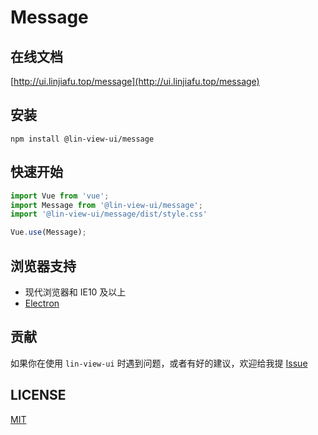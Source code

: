 # Message


## 在线文档

[http://ui.linjiafu.top/message](http://ui.linjiafu.top/message)


## 安装

```
npm install @lin-view-ui/message
```

## 快速开始

```javascript
import Vue from 'vue';
import Message from '@lin-view-ui/message';
import '@lin-view-ui/message/dist/style.css'

Vue.use(Message);
```

## 浏览器支持

- 现代浏览器和 IE10 及以上
- [Electron](http://electron.atom.io/)

## 贡献

如果你在使用 `lin-view-ui` 时遇到问题，或者有好的建议，欢迎给我提 [Issue](https://github.com/c10342/lin-view-ui/issues)

## LICENSE

[MIT](https://github.com/c10342/lin-view-ui/blob/master/LICENSE)
